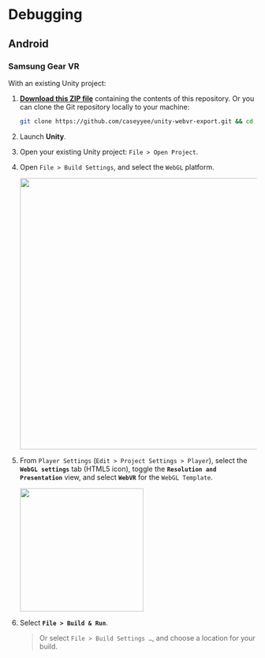 # Debugging


## Android

### Samsung Gear VR

With an existing Unity project:

1. [**Download this ZIP file**](https://github.com/caseyyee/unity-webvr-export/archive/master.zip) containing the contents of this repository. Or you can clone the Git repository locally to your machine:
    ```sh
    git clone https://github.com/caseyyee/unity-webvr-export.git && cd unity-webvr-export
    ```
2. Launch **Unity**.
3. Open your existing Unity project: `File > Open Project`.
3. Open `File > Build Settings`, and select the `WebGL` platform.

    <img src="https://raw.githubusercontent.com/caseyyee/unity-webvr-export/master/img/build-settings.png" width="550">

4. From `Player Settings` (`Edit > Project Settings > Player`), select the **`WebGL settings`** tab (HTML5 icon), toggle the **`Resolution and Presentation`** view, and select **`WebVR`** for the `WebGL Template`.

    <img src="https://raw.githubusercontent.com/caseyyee/unity-webvr-export/master/img/webgl-template.png" width="250">

5. Select **`File > Build & Run`**.
    > Or select `File > Build Settings …`, and choose a location for your build.

